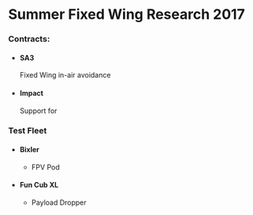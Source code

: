 Summer Fixed Wing Research 2017
======

### Contracts:

+ #### SA3
   Fixed Wing in-air avoidance
   
   
+ #### Impact
   Support for 
   
   
   
### Test Fleet

+ #### Bixler 
  + FPV Pod

+ #### Fun Cub XL
  + Payload Dropper


